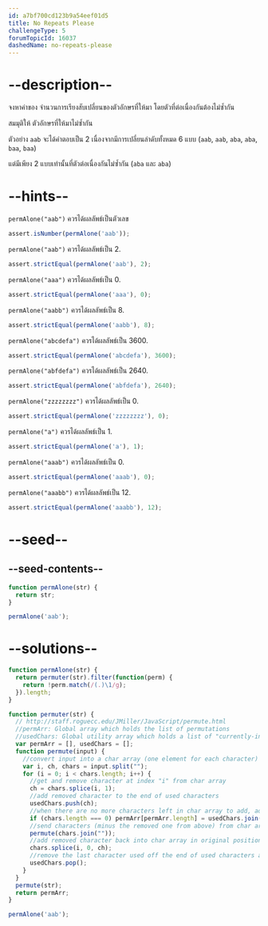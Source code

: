 ```yaml
---
id: a7bf700cd123b9a54eef01d5
title: No Repeats Please
challengeType: 5
forumTopicId: 16037
dashedName: no-repeats-please
---
```


# --description--

จงหาค่าของ จำนวนการเรียงสับเปลี่ยนของตัวอักษรที่ให้มา โดยตัวที่ต่อเนื่องกันต้องไม่ซ้ำกัน

สมมุติให้ ตัวอักษรที่ให้มาไม่ซ้ำกัน  

ตัวอย่าง `aab`  จะได้คำตอบเป็น 2 เนื่องจากมีการเปลี่ยนลำดับทั้งหมด 6 แบบ (`aab`, `aab`, `aba`, `aba`, `baa`, `baa`)

แต่มีเพียง 2 แบบเท่านั้นที่ตัวต่อเนื่องกันไม่ซ้ำกัน (`aba` และ `aba`)

# --hints--

`permAlone("aab")` ควรได้ผลลัพธ์เป็นตัวเลข

```js
assert.isNumber(permAlone('aab'));
```

`permAlone("aab")` ควรได้ผลลัพธ์เป็น 2.

```js
assert.strictEqual(permAlone('aab'), 2);
```

`permAlone("aaa")` ควรได้ผลลัพธ์เป็น 0.

```js
assert.strictEqual(permAlone('aaa'), 0);
```

`permAlone("aabb")` ควรได้ผลลัพธ์เป็น 8.

```js
assert.strictEqual(permAlone('aabb'), 8);
```

`permAlone("abcdefa")` ควรได้ผลลัพธ์เป็น 3600.

```js
assert.strictEqual(permAlone('abcdefa'), 3600);
```

`permAlone("abfdefa")` ควรได้ผลลัพธ์เป็น 2640.

```js
assert.strictEqual(permAlone('abfdefa'), 2640);
```

`permAlone("zzzzzzzz")` ควรได้ผลลัพธ์เป็น 0.

```js
assert.strictEqual(permAlone('zzzzzzzz'), 0);
```

`permAlone("a")` ควรได้ผลลัพธ์เป็น 1.

```js
assert.strictEqual(permAlone('a'), 1);
```

`permAlone("aaab")` ควรได้ผลลัพธ์เป็น 0.

```js
assert.strictEqual(permAlone('aaab'), 0);
```

`permAlone("aaabb")` ควรได้ผลลัพธ์เป็น 12.

```js
assert.strictEqual(permAlone('aaabb'), 12);
```

# --seed--

## --seed-contents--

```js
function permAlone(str) {
  return str;
}

permAlone('aab');
```

# --solutions--

```js
function permAlone(str) {
  return permuter(str).filter(function(perm) {
    return !perm.match(/(.)\1/g);
  }).length;
}

function permuter(str) {
  // http://staff.roguecc.edu/JMiller/JavaScript/permute.html
  //permArr: Global array which holds the list of permutations
  //usedChars: Global utility array which holds a list of "currently-in-use" characters
  var permArr = [], usedChars = [];
  function permute(input) {
    //convert input into a char array (one element for each character)
    var i, ch, chars = input.split("");
    for (i = 0; i < chars.length; i++) {
      //get and remove character at index "i" from char array
      ch = chars.splice(i, 1);
      //add removed character to the end of used characters
      usedChars.push(ch);
      //when there are no more characters left in char array to add, add used chars to list of permutations
      if (chars.length === 0) permArr[permArr.length] = usedChars.join("");
      //send characters (minus the removed one from above) from char array to be permuted
      permute(chars.join(""));
      //add removed character back into char array in original position
      chars.splice(i, 0, ch);
      //remove the last character used off the end of used characters array
      usedChars.pop();
    }
  }
  permute(str);
  return permArr;
}

permAlone('aab');
```
